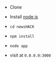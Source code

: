  - Clone

 - Install [node.js](http://nodejs.org/)

 - `cd newsHACK`

 - `npm install`

 - `node app`

 - visit at `0.0.0.0:3000`
